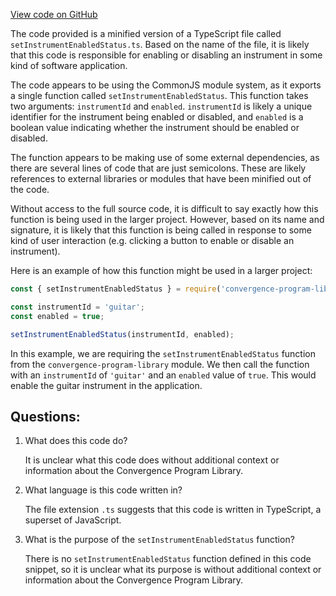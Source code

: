 [View code on GitHub](https://github.com/convergence-rfq/convergence-program-library/rfq/js/generated/instructions/setInstrumentEnabledStatus.js.map)

The code provided is a minified version of a TypeScript file called `setInstrumentEnabledStatus.ts`. Based on the name of the file, it is likely that this code is responsible for enabling or disabling an instrument in some kind of software application. 

The code appears to be using the CommonJS module system, as it exports a single function called `setInstrumentEnabledStatus`. This function takes two arguments: `instrumentId` and `enabled`. `instrumentId` is likely a unique identifier for the instrument being enabled or disabled, and `enabled` is a boolean value indicating whether the instrument should be enabled or disabled. 

The function appears to be making use of some external dependencies, as there are several lines of code that are just semicolons. These are likely references to external libraries or modules that have been minified out of the code. 

Without access to the full source code, it is difficult to say exactly how this function is being used in the larger project. However, based on its name and signature, it is likely that this function is being called in response to some kind of user interaction (e.g. clicking a button to enable or disable an instrument). 

Here is an example of how this function might be used in a larger project:

```javascript
const { setInstrumentEnabledStatus } = require('convergence-program-library');

const instrumentId = 'guitar';
const enabled = true;

setInstrumentEnabledStatus(instrumentId, enabled);
```

In this example, we are requiring the `setInstrumentEnabledStatus` function from the `convergence-program-library` module. We then call the function with an `instrumentId` of `'guitar'` and an `enabled` value of `true`. This would enable the guitar instrument in the application.
## Questions: 
 1. What does this code do?
    
    It is unclear what this code does without additional context or information about the Convergence Program Library.

2. What language is this code written in?
    
    The file extension `.ts` suggests that this code is written in TypeScript, a superset of JavaScript.

3. What is the purpose of the `setInstrumentEnabledStatus` function?
    
    There is no `setInstrumentEnabledStatus` function defined in this code snippet, so it is unclear what its purpose is without additional context or information about the Convergence Program Library.